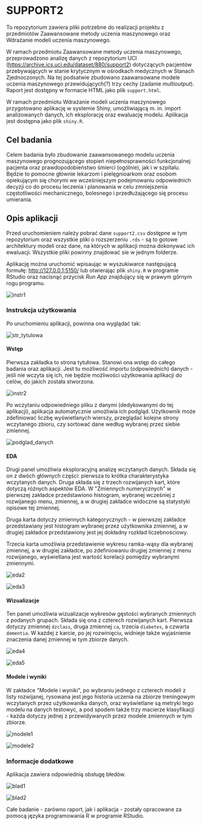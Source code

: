 # SUPPORT2

To repozytorium zawiera pliki potrzebne do realizacji projektu z przedmiotów Zaawansowane metody uczenia maszynowego oraz Wdrażanie modeli uczenia maszynowego.

W ramach przedmiotu Zaawansowane metody uczenia maszynowego, przeprowadzono analizę danych z repozytorium UCI (https://archive.ics.uci.edu/dataset/880/support2) dotyczących pacjentów przebywających w stanie krytycznym w ośrodkach medycznych w Stanach Zjednoczonych. Na tej podsatwie zbudowano zaawansowane modele uczenia maszynowego przewidujących(?) trzy cechy (zadanie *multioutput*). Raport jest dostępny w formacie HTML jako plik `support.html`.

W ramach przedmiotu Wdrażanie modeli uczenia maszynowego przygotowano aplikację w systemie Shiny, umożliwiającą m. in. import analizowanych danych, ich eksplorację oraz ewaluację modelu. Aplikacja jest dostępna jako plik `shiny.R`.

## Cel badania

Celem badania było zbudowanie zaawansowanego modelu uczenia maszynowego prognozującego stopień niepełnosprawności funkcjonalnej pacjenta oraz prawdopodobieństwo śmierci (ogólnie), jak i w szpitalu. Będzie to pomocne głównie lekarzom i pielęgnioarkom oraz osobom opiekującym się chorymi we wcześniejszym podejmowaniu odpowiednich decyzji co do procesu leczenia i planowania w celu zmniejszenia częstotliwości mechanicznego, bolesnego i przedłużającego się procesu umierania.

## Opis aplikacji

Przed uruchomieniem należy pobrać dane `support2.csv` dostępne w tym repozytorium oraz wszystkie pliki o rozszerzeniu `.rds` - są to gotowe architektury modeli oraz dane, na których w aplikacji można dokonywać ich ewaluacji. Wszystkie pliki powinny znajdować sie w jednym folderze.

Aplikację można uruchomić wpisaując w wyszukiwarce następującą formułę: http://127.0.0.1:5150/ lub otwierając plik `shiny.R` w programie RStudio oraz nacisnąć przycisk *Run App* znajdujący się w prawym górnym rogu programu.

![instr1](https://github.com/Weronika59/multiclass/assets/75950630/3caa23cb-68b2-4fcd-8256-c04e1cee5823)


### Instrukcja użytkowania

Po uruchomieniu aplikacji, powinna ona wyglądać tak:

![str_tytulowa](https://github.com/Weronika59/multiclass/assets/75950630/8c9a1f92-33be-4534-b31d-9b285611189a)


#### Wstęp

Pierwsza zakładka to strona tytułowa. Stanowi ona wstęp do całego badania oraz aplikacji. Jest tu możliwość importu (odpowiednich) danych - jeśli nie wczyta się ich, nie będzie możliwości użytkowania aplikacji do celów, do jakich została stworzona.

![instr2](https://github.com/Weronika59/multiclass/assets/75950630/6093ce6f-f4fa-4368-ba9d-686a58e04fdd)

Po wczytaniu odpowiedniego pliku z danymi (dedykowanymi do tej aplikacji), aplikacja automatycznie umożliwia ich podgląd. Użytkownik może zdefiniować liczbę wyświetlanych wierszy, przeglądać kolejne strony wczytanego zbioru, czy sortować dane według wybranej przez siebie zmiennej.

![podglad_danych](https://github.com/Weronika59/multiclass/assets/75950630/3024a64c-090c-4d75-8350-27cb2b762075)


#### EDA

Drugi panel umożliwia eksploracyjną analizę wczytanych danych. Składa się on z dwóch głównych części: pierwsza to krótka charakterystyka wczytanych danych. Druga składa się z trzech rozwijanych kart, które dotyczą różnych aspektów EDA. W "Zmiennych numerycznych" w pierwszej zakładce przedstawiono histogram, wybranej wcześniej z rozwijanego menu, zmiennej, a w drugiej zakładce widoczne są statystyki opisowe tej zmiennej.

Druga karta dotyczy zmiennych kategorycznych - w pierwszej zakładce przedstawiany jest histogram wybranej przez użytkownika zmiennej, a w drugiej zakładce przedstawiony jest jej dokładny rozkład liczebnościowy.

Trzecia karta umożliwia przedstawienie wykresu ramka-wąsy dla wybranej zmiennej, a w drugiej zakładce, po zdefiniowaniu drugiej zmiennej z menu rozwijanego, wyświetlana jest wartość korelacji pomiędzy wybranymi zmiennymi.

![eda2](https://github.com/Weronika59/multiclass/assets/75950630/9065d89f-1e68-4003-a04d-5eab2d5923f9)

![eda3](https://github.com/Weronika59/multiclass/assets/75950630/89d13b2a-7441-41db-874a-dd766bfe1335)


#### Wizualizacje

Ten panel umożliwia wizualizacje wykresów gęstości wybranych zmiennych z podanych grupach. Składa się ona z czterech rozwijanych kart. Pierwsza dotyczy zmiennej `dzclass`, druga zmiennej `ca`, trzecia `diabetes`, a czwarta `dementia`. W każdej z karcie, po jej rozwinięciu, widnieje także wyjaśnienie znaczenia danej zmiennej w tym zbiorze danych.

![eda4](https://github.com/Weronika59/multiclass/assets/75950630/7b872258-eb7f-4b45-8acf-b1a2c9334f14)

![eda5](https://github.com/Weronika59/multiclass/assets/75950630/0afeb3a5-6edf-4ecc-9e82-c075fa35a7c7)


#### Modele i wyniki

W zakładce "Modele i wyniki", po wybraniu jednego z czterech modeli z listy rozwijanej, rysowana jest jego historia uczenia na zbiorze treningowym wczytanych przez użytkowanika danych, oraz wyświetlane są metryki tego modelu na danych testowyc, a pod spodem także trzy macierze klasyfikacji - każda dotyczy jednej z przewidywanych przez modele zmiennych w tym zbiorze.

![modele1](https://github.com/Weronika59/multiclass/assets/75950630/513592f2-4217-49ef-ad46-55a2b9094de2)

![modele2](https://github.com/Weronika59/multiclass/assets/75950630/d034b327-8d34-4c5c-82af-7dd8732cc6cb)


### Informacje dodatkowe

Aplikacja zawiera odpowiednią obsługę błedów.

![blad1](https://github.com/Weronika59/multiclass/assets/75950630/050fdd9d-81cb-432a-8f1c-52f9c23f9b29)

![blad2](https://github.com/Weronika59/multiclass/assets/75950630/4c6c6ba5-89b9-41a7-a7b2-27a20f3ac513)

Całe badanie - zarówno raport, jak i aplikacja - zostały opracowane za pomocą języka programowania R w programie RStudio.
